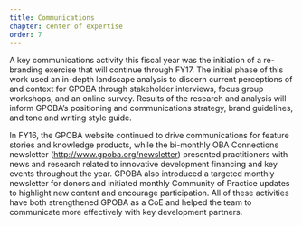 ```yaml
---
title: Communications
chapter: center of expertise
order: 7
---
```


A key communications activity this fiscal year was the initiation of a re-branding exercise that will continue through FY17. The initial phase of this work used an in-depth landscape analysis to discern current perceptions of and context for GPOBA through stakeholder interviews, focus group workshops, and an online survey. Results of the research and analysis will inform GPOBA’s positioning and communications strategy, brand guidelines, and tone and writing style guide.
 
In FY16, the GPOBA website continued to drive communications for feature stories and knowledge products, while the bi-monthly OBA Connections newsletter (http://www.gpoba.org/newsletter) presented practitioners with news and research related to innovative development financing and key events throughout the year. GPOBA also introduced a targeted monthly newsletter for donors and initiated monthly Community of Practice updates to highlight new content and encourage participation. All of these activities have both strengthened GPOBA as a CoE and helped the team to communicate more effectively with key development partners. 

